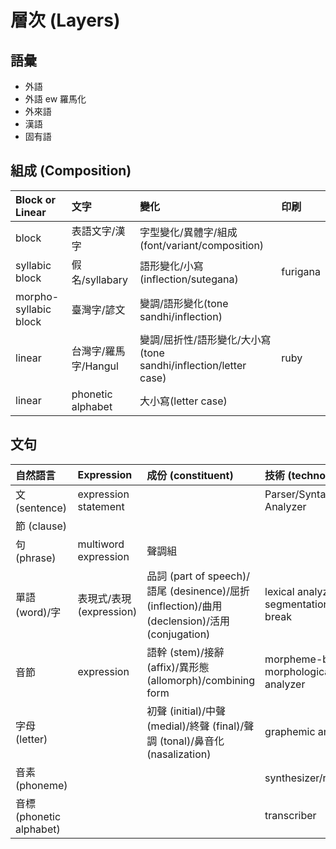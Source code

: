 # 層次 (Layers)

## 語彙

* 外語
* 外語 ew 羅馬化
* 外來語
* 漢語
* 固有語

## 組成 (Composition)

| Block or Linear | 文字 | 變化 | 印刷 |
| :--- | :--- | :--- | :--- |
| block | 表語文字/漢字 | 字型變化/異體字/組成(font/variant/composition) ||
| syllabic block | 假名/syllabary | 語形變化/小寫(inflection/sutegana) | furigana |
| morpho-syllabic block | 臺灣字/諺文 | 變調/語形變化(tone sandhi/inflection) ||
| linear | 台灣字/羅馬字/Hangul | 變調/屈折性/語形變化/大小寫(tone sandhi/inflection/letter case) | ruby |
| linear | phonetic alphabet | 大小寫(letter case) ||

## 文句

| 自然語言 | Expression | 成份 (constituent) | 技術 (technology) | 自然語言 | 標記 |
| :--- | :--- | :--- | :--- | :--- | :--- |
| 文 (sentence) | expression statement | | Parser/Syntactic Analyzer |||
| 節 (clause) ||||||
| 句 (phrase) | multiword expression | 聲調組 | | 句 (phrase)/phraseme ||
| 單語 (word)/字 | 表現式/表現 (expression) | 品詞 (part of speech)/語尾 (desinence)/屈折 (inflection)/曲用 (declension)/活用 (conjugation) | lexical analyzer/word segmentation/word break | 語彙素 (lexeme) ||
| 音節 | expression | 語幹 (stem)/接辭 (affix)/異形態 (allomorph)/combining form  | morpheme-based morphological analyzer | 語形態素 (morpheme)/語素 ||
| 字母 (letter) | | 初聲 (initial)/中聲 (medial)/終聲 (final)/聲調 (tonal)/鼻音化 (nasalization) | graphemic analyzer | 書記素 (grapheme) | angle brackets &lt;&gt; |
| 音素 (phoneme) | | | synthesizer/recognizer || slashes // |
| 音標 (phonetic alphabet) | | | transcriber || square brackets [] |
